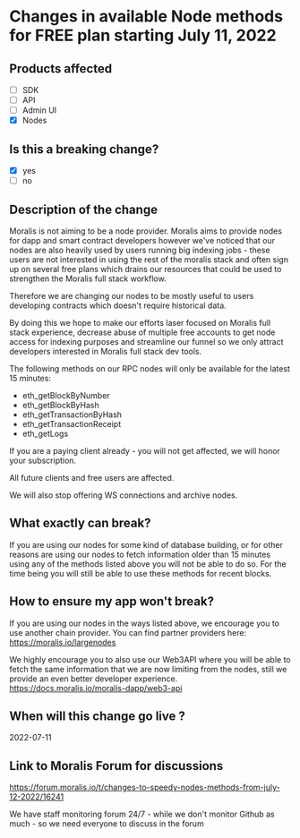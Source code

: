 # Changes in available Node methods for FREE plan starting July 11, 2022

## Products affected
- [ ] SDK
- [ ] API
- [ ] Admin UI
- [X] Nodes

## Is this a breaking change?
- [X] yes
- [ ] no

## Description of the change
Moralis is not aiming to be a node provider. Moralis aims to provide nodes for dapp and smart contract developers however we've noticed that our nodes are also heavily used by users running big indexing jobs - these users are not interested in using the rest of the moralis stack and often sign up on several free plans which drains our resources that could be used to strengthen the Moralis full stack workflow.

Therefore we are changing our nodes to be mostly useful to users developing contracts which doesn't require historical data.

By doing this we hope to make our efforts laser focused on Moralis full stack experience, decrease abuse of multiple free accounts to get node access for indexing purposes and streamline our funnel so we only attract developers interested in Moralis full stack dev tools.

The following methods on our RPC nodes will only be available for the latest 15 minutes:
 - eth_getBlockByNumber
 - eth_getBlockByHash
 - eth_getTransactionByHash
 - eth_getTransactionReceipt
 - eth_getLogs

If you are a paying client already - you will not get affected, we will honor your subscription.

All future clients and free users are affected.

We will also stop offering WS connections and archive nodes.

## What exactly can break?
If you are using our nodes for some kind of database building, or for other reasons are using our nodes to fetch information older than 15 minutes using any of the methods listed above you will not be able to do so.
For the time being you will still be able to use these methods for recent blocks.

## How to ensure my app won't break?
If you are using our nodes in the ways listed above, we  encourage you to use another chain provider.
You can find partner providers here: https://moralis.io/largenodes

We highly encourage you to also use our Web3API where you will be able to fetch the same information that we are now limiting from the nodes, still we provide an even better developer experience.
https://docs.moralis.io/moralis-dapp/web3-api


## When will this change go live ?
2022-07-11

## Link to Moralis Forum for discussions
https://forum.moralis.io/t/changes-to-speedy-nodes-methods-from-july-12-2022/16241

We have staff monitoring forum 24/7 - while we don't monitor Github as much - so we need everyone to discuss in the forum
